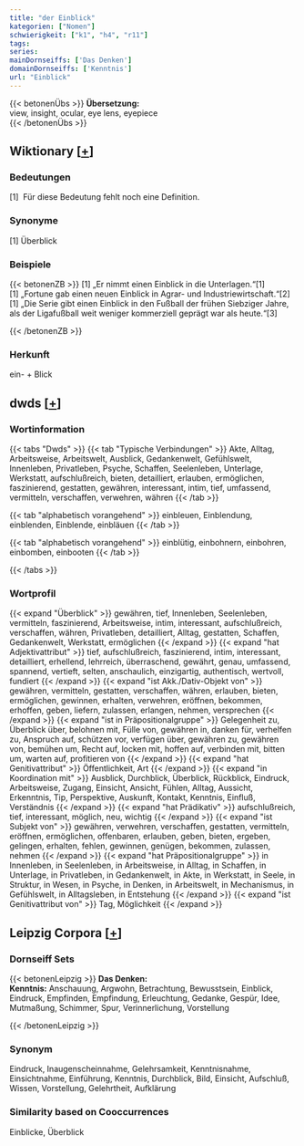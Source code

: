 ```yaml
---
title: "der Einblick"
kategorien: ["Nomen"]
schwierigkeit: ["k1", "h4", "r11"]
tags:
series:
mainDornseiffs: ['Das Denken']
domainDornseiffs: ['Kenntnis']
url: "Einblick"
---
```


{{< betonenÜbs >}}
**Übersetzung:**  
view, insight, ocular, eye lens, eyepiece  
{{< /betonenÜbs >}}

## Wiktionary [[+](https://de.wiktionary.org/wiki/Einblick)]

### Bedeutungen
[1]  Für diese Bedeutung fehlt noch eine Definition.  

### Synonyme
[1] Überblick  

### Beispiele
{{< betonenZB >}}
[1] „Er nimmt einen Einblick in die Unterlagen.“[1]  
[1] „Fortune gab einen neuen Einblick in Agrar- und Industriewirtschaft.“[2]  
[1] „Die Serie gibt einen Einblick in den Fußball der frühen Siebziger Jahre, als der Ligafußball weit weniger kommerziell geprägt war als heute.“[3]  

{{< /betonenZB >}}
### Herkunft
ein- + Blick  



## dwds [[+](https://www.dwds.de/wb/Einblick)]

### Wortinformation
{{< tabs "Dwds" >}}
{{< tab "Typische Verbindungen" >}}
Akte, Alltag, Arbeitsweise, Arbeitswelt, Ausblick, Gedankenwelt, Gefühlswelt, Innenleben, Privatleben, Psyche, Schaffen, Seelenleben, Unterlage, Werkstatt, aufschlußreich, bieten, detailliert, erlauben, ermöglichen, faszinierend, gestatten, gewähren, interessant, intim, tief, umfassend, vermitteln, verschaffen, verwehren, währen
{{< /tab >}}

{{< tab "alphabetisch vorangehend" >}}
einbleuen, Einblendung, einblenden, Einblende, einbläuen
{{< /tab >}}

{{< tab "alphabetisch vorangehend" >}}
einblütig, einbohnern, einbohren, einbomben, einbooten
{{< /tab >}}

{{< /tabs >}}

### Wortprofil
{{< expand "Überblick" >}} gewähren, tief, Innenleben, Seelenleben, vermitteln, faszinierend, Arbeitsweise, intim, interessant, aufschlußreich, verschaffen, währen, Privatleben, detailliert, Alltag, gestatten, Schaffen, Gedankenwelt, Werkstatt, ermöglichen {{< /expand >}}
{{< expand "hat Adjektivattribut" >}} tief, aufschlußreich, faszinierend, intim, interessant, detailliert, erhellend, lehrreich, überraschend, gewährt, genau, umfassend, spannend, vertieft, selten, anschaulich, einzigartig, authentisch, wertvoll, fundiert {{< /expand >}}
{{< expand "ist Akk./Dativ-Objekt von" >}} gewähren, vermitteln, gestatten, verschaffen, währen, erlauben, bieten, ermöglichen, gewinnen, erhalten, verwehren, eröffnen, bekommen, erhoffen, geben, liefern, zulassen, erlangen, nehmen, versprechen {{< /expand >}}
{{< expand "ist in Präpositionalgruppe" >}} Gelegenheit zu, Überblick über, belohnen mit, Fülle von, gewähren in, danken für, verhelfen zu, Anspruch auf, schützen vor, verfügen über, gewähren zu, gewähren von, bemühen um, Recht auf, locken mit, hoffen auf, verbinden mit, bitten um, warten auf, profitieren von {{< /expand >}}
{{< expand "hat Genitivattribut" >}} Öffentlichkeit, Art {{< /expand >}}
{{< expand "in Koordination mit" >}} Ausblick, Durchblick, Überblick, Rückblick, Eindruck, Arbeitsweise, Zugang, Einsicht, Ansicht, Fühlen, Alltag, Aussicht, Erkenntnis, Tip, Perspektive, Auskunft, Kontakt, Kenntnis, Einfluß, Verständnis {{< /expand >}}
{{< expand "hat Prädikativ" >}} aufschlußreich, tief, interessant, möglich, neu, wichtig {{< /expand >}}
{{< expand "ist Subjekt von" >}} gewähren, verwehren, verschaffen, gestatten, vermitteln, eröffnen, ermöglichen, offenbaren, erlauben, geben, bieten, ergeben, gelingen, erhalten, fehlen, gewinnen, genügen, bekommen, zulassen, nehmen {{< /expand >}}
{{< expand "hat Präpositionalgruppe" >}} in Innenleben, in Seelenleben, in Arbeitsweise, in Alltag, in Schaffen, in Unterlage, in Privatleben, in Gedankenwelt, in Akte, in Werkstatt, in Seele, in Struktur, in Wesen, in Psyche, in Denken, in Arbeitswelt, in Mechanismus, in Gefühlswelt, in Alltagsleben, in Entstehung {{< /expand >}}
{{< expand "ist Genitivattribut von" >}} Tag, Möglichkeit {{< /expand >}}

## Leipzig Corpora [[+](https://corpora.uni-leipzig.de/en/res?word=Einblick&corpusId=deu_newscrawl-public_2018)]

### Dornseiff Sets
{{< betonenLeipzig >}}
**Das Denken:**  
**Kenntnis:** Anschauung, Argwohn, Betrachtung, Bewusstsein, Einblick, Eindruck, Empfinden, Empfindung, Erleuchtung, Gedanke, Gespür, Idee, Mutmaßung, Schimmer, Spur, Verinnerlichung, Vorstellung  

{{< /betonenLeipzig >}}

### Synonym
Eindruck, Inaugenscheinnahme, Gelehrsamkeit, Kenntnisnahme, Einsichtnahme, Einführung, Kenntnis, Durchblick, Bild, Einsicht, Aufschluß, Wissen, Vorstellung, Gelehrtheit, Aufklärung


### Similarity based on Cooccurrences
Einblicke, Überblick

